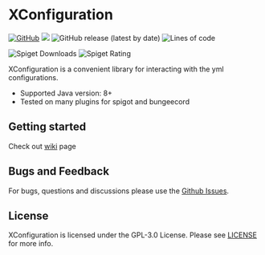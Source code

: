 # XConfiguration

[![GitHub](https://img.shields.io/github/license/xezard/XConfiguration)](https://github.com/Xezard/XConfiguration/blob/master/LICENSE) 
[![](https://jitpack.io/v/Xezard/XConfiguration.svg)](https://jitpack.io/#Xezard/XConfiguration) 
![GitHub release (latest by date)](https://img.shields.io/github/v/release/xezard/XConfiguration) 
![Lines of code](https://img.shields.io/tokei/lines/github/Xezard/XConfiguration?label=lines%20of%20code) 

![Spiget Downloads](https://img.shields.io/spiget/downloads/70581)
![Spiget Rating](https://img.shields.io/spiget/rating/70581)

XConfiguration is a convenient library for interacting with the yml configurations.

* Supported Java version: 8+
* Tested on many plugins for spigot and bungeecord

## Getting started

Check out [wiki](https://github.com/Xezard/XConfiguration/wiki) page  

## Bugs and Feedback

For bugs, questions and discussions please use the [Github Issues](https://github.com/Xezard/XConfiguration/issues).

## License
XConfiguration is licensed under the GPL-3.0 License. Please see [LICENSE](https://github.com/Xezard/XConfiguration/blob/master/LICENSE "LICENSE") for more info.

